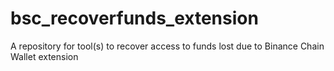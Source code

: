 # bsc_recoverfunds_extension
A repository for tool(s) to recover access to funds lost due to Binance Chain Wallet extension
